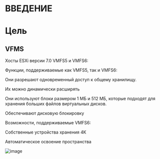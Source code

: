 # ВВЕДЕНИЕ

# Цель

## VFMS
Хосты ESXi версии 7.0 VMFS5 и VMFS6:

Функции, поддерживаемые как VMFS5, так и VMFS6:

Они разрешают одновременный доступ к общему хранилищу.

Их можно динамически расширять

Они используют блоки размером 1 МБ и 512 МБ, которые подходят для хранения больших файлов виртуальных дисков.

Обеспечивают дисковую блокировку

Возможности, поддерживаемые VMFS6:

Собственные устройства хранения 4K

Автоматическое освоение пространства

![image](https://user-images.githubusercontent.com/79700810/154065528-eabb8c27-f614-4be9-9daf-44f11f1cb9b3.png)

